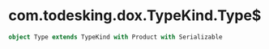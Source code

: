 # com.todesking.dox.TypeKind.Type$


```scala
object Type extends TypeKind with Product with Serializable
```

